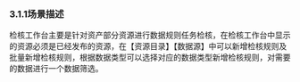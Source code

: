 ### 3.1.1场景描述

​       检核工作台主要是针对资产部分资源进行数据规则任务检核，在检核工作台中显示的资源必须是已经发布的资源，在【资源目录】【数据源】中可以新增检核规则及批量新增检核规则，根据数据类型可以选择对应的数据类型新增检核规则，对需要的数据进行一个数据筛选。
